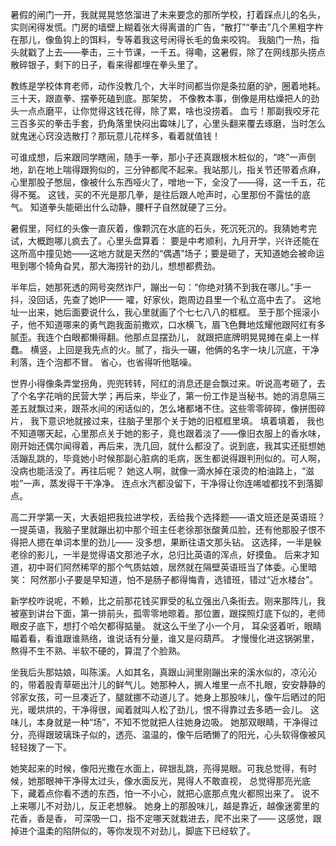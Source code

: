 暑假的闸门一开，我就晃晃悠悠溜进了未来要念的那所学校，打着踩点儿的名头，实则闲得发慌。门房的墙壁上糊着张大得离谱的广告，“散打”“拳击”几个黑粗字杵在那儿，像鱼钩上的饵料，专等着我这号闲得长毛的鱼来咬钩。 我脑门一热，指头就戳了上去——拳击，三十节课，一千五。得嘞，这暑假，除了在网线那头捞点散碎银子，剩下的日子，看来得都埋在拳头里了。

教练是学校体育老师，动作没教几个，大半时间都当你是条拉磨的驴，圈着地耗。三十天，跟直拳、摆拳死磕到底。那架势， 不像教本事，倒像是用枯燥把人的劲头一点点磨平，让你觉得这钱花得，除了累，啥也没捞着。 血亏！那副我咬牙花三百多买的拳击手套，扔角落里快闷出霉味儿了，心里头翻来覆去琢磨，当时怎么就鬼迷心窍没选散打？那玩意儿花样多，看着就值钱！

可谁成想，后来跟同学瞎闹，随手一拳，那小子还真跟根木桩似的，“咚”一声倒地，趴在地上喘得跟狗似的，三分钟都爬不起来。我站那儿，指关节还带着点麻，心里那股子憋屈，像被什么东西哑火了，噌地一下，全没了——得，这一千五，花得不冤。 这钱，买的不光是那几拳，是往后跟人呛声时，心里那份不露怯的底气。 知道拳头能砸出什么动静，腰杆子自然就硬了三分。

暑假里，阿红的头像一直灰着，像颗沉在水底的石头，死沉死沉的。我猜她考完试，大概跑哪儿疯去了。心里头盘算着： 要是中考顺利，九月开学，兴许还能在这所高中撞见她——这地方就是天然的“偶遇”场子；要是砸了，天知道她会被命运甩到哪个犄角旮旯，那大海捞针的劲儿，想想都费劲。

半年后，她那死透的网号突然诈尸，蹦出一句：“你绝对猜不到我在哪儿。”手一抖，没回话，先查了她IP—— 嚯，好家伙，跑周边县里一个私立高中去了。 这地址一出来，她后面要说什么，我心里就画了个七七八八的框框。 至于那个摇滚小子，他不知道哪来的勇气跑我面前撒欢，口水横飞，眉飞色舞地炫耀他跟阿红有多腻歪。我连个白眼都懒得翻。他那点显摆劲儿， 就跟把底牌明晃晃摊在桌上一样蠢。 横竖，上回是我先点的火。腻了，指头一碾，他俩的名字一块儿沉底，干净利落，连个泡都不冒。 省心，也省得听他聒噪。

世界小得像条弄堂拐角，兜兜转转，阿红的消息还是会飘过来。听说高考砸了，去了个名字花哨的民营大学；再后来，毕业了，第一份工作是当秘书。她的消息隔三差五就飘过来，跟茶水间的闲话似的，怎么堵都堵不住。这些零零碎碎，像拼图碎片， 我下意识地就接过来，往脑子里那个关于她的旧框框里填。 填着填着， 我也不知道哪天起，心里那点关于她的影子，竟也跟着淡了——像旧衣服上的香水味，刚开始还偶尔闻得着，再后来，洗几回，就什么都没了。说到底，我其实还挺想她活蹦乱跳的，毕竟她小时候那副心脏病的毛病，医生都说得跟判刑似的。可人啊，没病也能活没了。再往后呢？ 她这人啊，就像一滴水掉在滚烫的柏油路上，“滋啦”一声，蒸发得干干净净。 连点水汽都没留下，干净得让你连唏嘘都找不到落脚点。

高二开学第一天，大表姐把我拉进学校，丢给我个选择题——语文班还是英语班？一提英语，我脑子里就蹦出初中那个班主任老徐那张酸黄瓜脸，还有他那股子恨不得把人摁在单词本里的劲儿—— 没多想，果断往语文那头钻。 这选择，一半是躲老徐的影儿，一半是觉得语文那池子水，总归比英语的浑点，好摸鱼。 后来才知道，初中哥们阿然稀罕的那个气质姑娘，居然就在隔壁英语班当了体委。心里暗笑： 阿然那小子要是早知道，怕不是肠子都得悔青，选错班，错过“近水楼台”。

新学校咋说呢，不赖，比之前那花钱买罪受的私立强出八条街去。刚来那阵儿，我被塞到讲台下面，第一排前头，孤零零地晾着。那位置，跟探照灯底下似的，老师眼皮子底下，想打个哈欠都得掂量。 就这么干坐了小一个月， 耳朵竖着听，眼睛瞄着看，看谁跟谁熟络，谁说话有分量，谁又是闷葫芦。 才慢慢化进这锅粥里，熬得不生不熟、半软不硬的，算混了个脸熟。

坐我后头那姑娘，叫陈溪。人如其名，真跟山涧里刚蹦出来的溪水似的，凉沁沁的，带着股青草砸出汁儿的鲜气儿。她那种人，搁人堆里一点不扎眼，安安静静的邻家女孩，可一旦凑近了，腿就挪不动道儿了。她身上那股味儿，像午后晒过的阳光，暖烘烘的，干净得很，闻着就叫人松了劲儿，恨不得靠过去多晒一会儿。 这味儿，本身就是一种“场”，不知不觉就把人往她身边吸。 她那双眼睛，干净得过分，亮得跟玻璃珠子似的，透亮、温温的，像午后晒懒了的阳光，心头软得像被风轻轻拨了一下。

她笑起来的时候，像阳光撒在水面上，碎银乱跳，亮得晃眼。可我总觉得，有时候，她那眼神干净得太过头，像水面反光，晃得人不敢直视， 总觉得那亮光底下，藏着点你看不透的东西，怕一不小心，就把心底那点鬼火都照出来了。 说不上来哪儿不对劲儿，反正老想躲。 她身上的那股味儿，越是靠近，越像迷雾里的花香，香是香， 可深吸一口，指不定哪天就栽进去，爬不出来了—— 这感觉，跟掉进个温柔的陷阱似的，等你发现不对劲儿，脚底下已经软了。